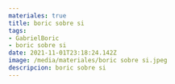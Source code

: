 ```yaml
---
materiales: true
title: boric sobre si
tags:
- GabrielBoric
- boric sobre si
date: 2021-11-01T23:18:24.142Z
image: /media/materiales/boric sobre si.jpeg
descripcion: boric sobre si
---
```

